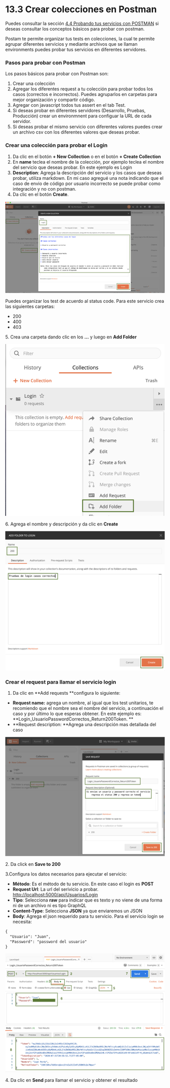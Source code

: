 # 13.3 Crear colecciones en Postman

Puedes consultar la sección [4.4 Probando tus servicios con POSTMAN](https://abi.gitbook.io/net-core/4.-creando-tu-primer-servicio/4.4-probando-tus-servicios-con-postman) si deseas consultar los conceptos básicos para probar con postman.

Postam te permite organizar tus tests en colecciones, la cual te permite agrupar diferentes servicios y mediante archivos que se llaman environments puedes probar tus servicios en diferentes servidores.

### Pasos para probar con Postman

Los pasos básicos para probar con Postman son:

1. Crear una colección
2. Agregar los diferentes request a tu colección para probar todos los casos (correctos e incorrectos). Puedes agruparlos en carpetas para mejor organización y compartir código.
3. Agregar con javascript todos tus assert en el tab Test.
4. Si deseas probar en diferentes servidores (Desarrollo, Pruebas, Producción) crear un environmnent para configuar  la URL de cada servidor.
5. Si deseas probar el mismo servicio con diferentes valores  puedes crear un archivo csv  con los diferentes valores que deseas probar.

### Crear una colección para probar el Login

1. Da clic en el botón **+ New Collection** o en el botón **+ Create Collection**
2. En **name** teclea el nombre de la colección, por ejemplo teclea el nombre del servicio que deseas probar. En este ejemplo es Login
3. **Description**: Agrega la descripción del servicio y los casos que deseas probar, utiliza markdown. En mi caso agregué una nota indicando que el caso de envio de código por usuario incorrecto se puede probar como integración y no con postman.
4. Da clic en el botón **Create**.

![](<../.gitbook/assets/image (527).png>)

Puedes organizar los test de acuerdo al status code. Para este servicio crea las siguientes carpetas:

* 200&#x20;
* 400
* 403

5\. Crea una carpeta dando clic en los **...** y luego en **Add Folder**

![](<../.gitbook/assets/image (528).png>)

6\. Agrega el nombre y descripción y da clic en **Create**

![](<../.gitbook/assets/image (529).png>)

### Crear el request para llamar el servicio login

1. Da clic en **Add requests **configura lo siguiente:

* **Request name:** agrega un nombre, al igual que los test unitarios, te recomiendo que el nombre sea el nombre del servicio, a continuación el caso y por último lo que esperas obtener. En este ejemplo es: **Login\_UsuarioPasswordCorrectos\_Return200Token. **
* **Request description: **Agrega una descripción mas detallada del caso

![](<../.gitbook/assets/image (530).png>)

2\. Da click en **Save to 200**

3.Configura los datos necesarios para ejecutar el servicio:

* **Método**: Es el método de tu servicio. En este caso el login es **POST**
* **Request Url**: La url del serivicio a probar. [http://localhost:5000/api/Usuarios/Login](http://localhost:5000/api/Usuarios/Login)
* **Tipo**: Selecciona **raw** para indicar que es texto y no viene de una forma ni de un archivo ni es tipo GraphQL
* **Content-Type**: Selecciona **JSON** ya que enviaremos un JSON
* **Body**: Agrega el json requerido para tu servicio. Para el servicio login se necesita:

```
{
  "Usuario": "Juan",
  "Password": "password del usuario"
}
```

![](<../.gitbook/assets/image (531).png>)

4\. Da clic en **Send** para llamar el servicio y obtener el resultado

###

